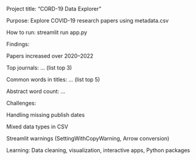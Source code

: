 Project title: “CORD-19 Data Explorer”

Purpose: Explore COVID-19 research papers using metadata.csv

How to run: streamlit run app.py

Findings:

Papers increased over 2020–2022

Top journals: … (list top 3)

Common words in titles: … (list top 5)

Abstract word count: …

Challenges:

Handling missing publish dates

Mixed data types in CSV

Streamlit warnings (SettingWithCopyWarning, Arrow conversion)

Learning: Data cleaning, visualization, interactive apps, Python packages